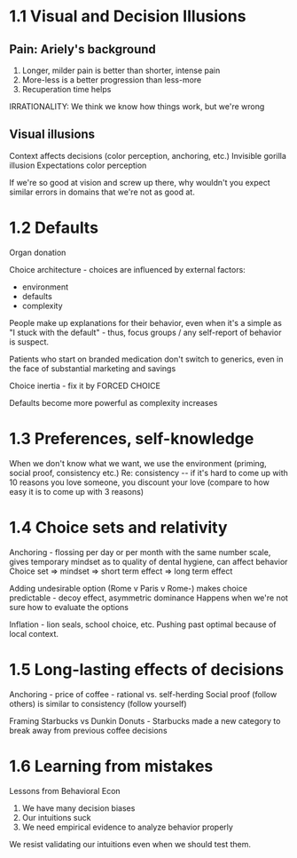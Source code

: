 # 1.1 Visual and Decision Illusions
## Pain: Ariely's background

1. Longer, milder pain is better than shorter, intense pain
2. More-less is a better progression than less-more
3. Recuperation time helps

IRRATIONALITY: We think we know how things work, but we're wrong

## Visual illusions
Context affects decisions (color perception, anchoring, etc.)
Invisible gorilla illusion
Expectations color perception

If we're so good at vision and screw up there, why wouldn't you expect similar errors in domains that we're not as good at.

# 1.2 Defaults
Organ donation

Choice architecture - choices are influenced by external factors:
* environment
* defaults
* complexity

People make up explanations for their behavior, even when it's a simple as "I stuck with the default" - thus, focus groups / any self-report of behavior is suspect.

Patients who start on branded medication don't switch to generics, even in the face of substantial marketing and savings

Choice inertia - fix it by FORCED CHOICE

Defaults become more powerful as complexity increases

# 1.3 Preferences, self-knowledge
When we don't know what we want, we use the environment (priming, social proof, consistency etc.)
Re: consistency -- if it's hard to come up with 10 reasons you love someone, you discount your love (compare to how easy it is to come up with 3 reasons)

# 1.4 Choice sets and relativity
Anchoring - flossing per day or per month with the same number scale, gives temporary mindset as to quality of dental hygiene, can affect behavior
Choice set => mindset => short term effect => long term effect

Adding undesirable option (Rome v Paris v Rome-) makes choice predictable - decoy effect, asymmetric dominance
Happens when we're not sure how to evaluate the options

Inflation - lion seals, school choice, etc. Pushing past optimal because of local context.

# 1.5 Long-lasting effects of decisions
Anchoring - price of coffee - rational vs. self-herding
Social proof (follow others) is similar to consistency (follow yourself)

Framing
Starbucks vs Dunkin Donuts - Starbucks made a new category to break away from previous coffee decisions

# 1.6 Learning from mistakes
Lessons from Behavioral Econ
1. We have many decision biases
2. Our intuitions suck
3. We need empirical evidence to analyze behavior properly

We resist validating our intuitions even when we should test them.
